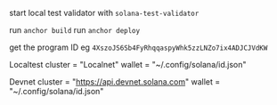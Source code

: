 start local test validator with  ```solana-test-validator```

run ```anchor build```
run ```anchor deploy```

get the program ID eg ```4XszoJS6Sb4FyRhqqaspyWhk5zzLNZo7ix4ADJCJVdKW```




Localtest 
cluster = "Localnet"
wallet = "~/.config/solana/id.json"

Devnet
cluster = "https://api.devnet.solana.com"
wallet = "~/.config/solana/id.json"